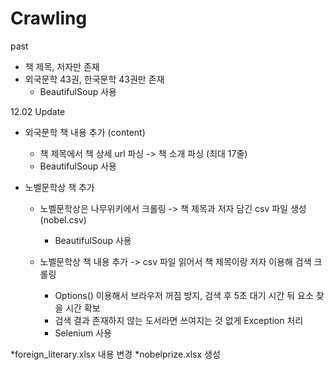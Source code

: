 # Crawling

past
- 책 제목, 저자만 존재
- 외국문학 43권, 한국문학 43권만 존재
  - BeautifulSoup 사용
  
12.02 Update
- 외국문학 책 내용 추가 (content) 
  - 책 제목에서 책 상세 url 파싱 -> 책 소개 파싱 (최대 17줄)
  - BeautifulSoup 사용

- 노벨문학상 책 추가
    - 노벨문학상은 나무위키에서 크롤링 -> 책 제목과 저자 담긴 csv 파일 생성 (nobel.csv)
      - BeautifulSoup 사용

    - 노벨문학상 책 내용 추가 -> csv 파일 읽어서 책 제목이랑 저자 이용해 검색 크롤링
      - Options() 이용해서 브라우저 꺼짐 방지, 검색 후 5초 대기 시간 둬 요소 찾을 시간 확보
      - 검색 결과 존재하지 않는 도서라면 쓰여지는 것 없게 Exception 처리
      - Selenium 사용


*foreign_literary.xlsx 내용 변경
*nobelprize.xlsx 생성
